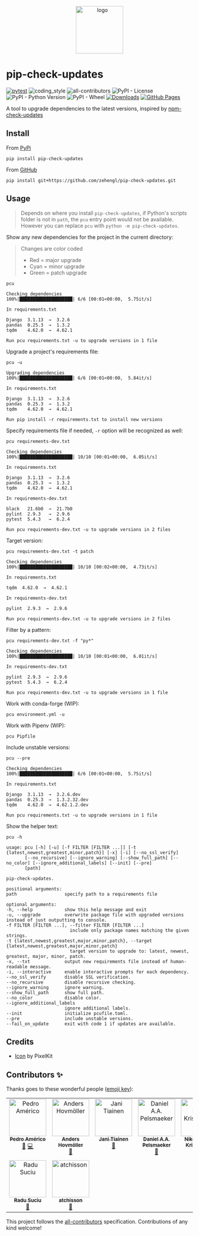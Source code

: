 <div align="center">
    <img src="https://cdn2.iconfinder.com/data/icons/flat-jewels-icon-set/512/0000_Refresh.png" alt="logo" height="128">
</div>

# pip-check-updates

[![pytest](https://github.com/zehengl/pip-check-updates/actions/workflows/pytest.yml/badge.svg)](https://github.com/zehengl/pip-check-updates/actions/workflows/pytest.yml)
![coding_style](https://img.shields.io/badge/code%20style-black-000000.svg)
![all-contributors](https://img.shields.io/github/all-contributors/zehengl/pip-check-updates)
![PyPI - License](https://img.shields.io/pypi/l/pip-check-updates)
![PyPI - Python Version](https://img.shields.io/pypi/pyversions/pip-check-updates)
![PyPI - Wheel](https://img.shields.io/pypi/wheel/pip-check-updates)
[![Downloads](https://static.pepy.tech/badge/pip-check-updates)](https://pepy.tech/project/pip-check-updates)
[![GitHub Pages](https://github.com/zehengl/pip-check-updates/actions/workflows/gh-deploy.yml/badge.svg)](https://github.com/zehengl/pip-check-updates/actions/workflows/gh-deploy.yml)

A tool to upgrade dependencies to the latest versions, inspired by [npm-check-updates](https://www.npmjs.com/package/npm-check-updates)

## Install

From [PyPi](https://pypi.org/project/pip-check-updates/)

    pip install pip-check-updates

From [GitHub](https://github.com/zehengl/pip-check-updates)

    pip install git+https://github.com/zehengl/pip-check-updates.git

## Usage

> Depends on where you install `pip-check-updates`, if Python's scripts folder is not in `path`, the `pcu` entry point would not be available.
> However you can replace `pcu` with `python -m pip-check-updates`.

Show any new dependencies for the project in the current directory:

> Changes are color coded
> - Red = major upgrade
> - Cyan = minor upgrade
> - Green = patch upgrade

```terminal
pcu
```

    Checking dependencies
    100%|████████████████████| 6/6 [00:01<00:00,  5.75it/s]

    In requirements.txt

    Django  3.1.13  →  3.2.6
    pandas  0.25.3  →  1.3.2
    tqdm    4.62.0  →  4.62.1

    Run pcu requirements.txt -u to upgrade versions in 1 file

Upgrade a project's requirements file:

```terminal
pcu -u
```

    Upgrading dependencies
    100%|████████████████████| 6/6 [00:01<00:00,  5.84it/s]

    In requirements.txt

    Django  3.1.13  →  3.2.6
    pandas  0.25.3  →  1.3.2
    tqdm    4.62.0  →  4.62.1

    Run pip install -r requirements.txt to install new versions

Specify requirements file if needed, `-r` option will be recognized as well:

```terminal
pcu requirements-dev.txt
```

    Checking dependencies
    100%|████████████████████| 10/10 [00:01<00:00,  6.05it/s]

    In requirements.txt

    Django  3.1.13  →  3.2.6
    pandas  0.25.3  →  1.3.2
    tqdm    4.62.0  →  4.62.1

    In requirements-dev.txt

    black   21.6b0  →  21.7b0
    pylint  2.9.3   →  2.9.6
    pytest  5.4.3   →  6.2.4

    Run pcu requirements-dev.txt -u to upgrade versions in 2 files

Target version:

```terminal
pcu requirements-dev.txt -t patch
```

    Checking dependencies
    100%|████████████████████| 10/10 [00:02<00:00,  4.73it/s]

    In requirements.txt

    tqdm  4.62.0  →  4.62.1

    In requirements-dev.txt

    pylint  2.9.3  →  2.9.6

    Run pcu requirements-dev.txt -u to upgrade versions in 2 files

Filter by a pattern:

```terminal
pcu requirements-dev.txt -f "py*"
```

    Checking dependencies
    100%|████████████████████| 10/10 [00:01<00:00,  6.01it/s]

    In requirements-dev.txt

    pylint  2.9.3  →  2.9.6
    pytest  5.4.3  →  6.2.4

    Run pcu requirements-dev.txt -u to upgrade versions in 1 file

Work with conda-forge (WIP):

```terminal
pcu environment.yml -u
```

Work with Pipenv (WIP):

```terminal
pcu Pipfile
```

Include unstable versions:

```terminal
pcu --pre
```

    Checking dependencies
    100%|████████████████████| 6/6 [00:01<00:00,  5.75it/s]

    In requirements.txt

    Django  3.1.13  →  3.2.6.dev
    pandas  0.25.3  →  1.3.2.32.dev
    tqdm    4.62.0  →  4.62.1.2.dev

    Run pcu requirements.txt -u to upgrade versions in 1 file

Show the helper text:

```terminal
pcu -h
```

    usage: pcu [-h] [-u] [-f FILTER [FILTER ...]] [-t {latest,newest,greatest,minor,patch}] [-x] [-i] [--no_ssl_verify]
           [--no_recursive] [--ignore_warning] [--show_full_path] [--no_color] [--ignore_additional_labels] [--init] [--pre]
           [path]

    pip-check-updates.

    positional arguments:
    path                  specify path to a requirements file

    optional arguments:
    -h, --help            show this help message and exit
    -u, --upgrade         overwrite package file with upgraded versions instead of just outputting to console.
    -f FILTER [FILTER ...], --filter FILTER [FILTER ...]
                            include only package names matching the given strings.
    -t {latest,newest,greatest,major,minor,patch}, --target {latest,newest,greatest,major,minor,patch}
                            target version to upgrade to: latest, newest, greatest, major, minor, patch.
    -x, --txt             output new requirements file instead of human-readable message.
    -i, --interactive     enable interactive prompts for each dependency.
    --no_ssl_verify       disable SSL verification.
    --no_recursive        disable recursive checking.
    --ignore_warning      ignore warning.
    --show_full_path      show full path.
    --no_color            disable color.
    --ignore_additional_labels
                          ignore additional labels.
    --init                initialize pcufile.toml.
    --pre                 include unstable versions.
    --fail_on_update      exit with code 1 if updates are available.

## Credits

- [Icon](https://www.iconfinder.com/icons/171269/refresh_icon) by PixelKit

## Contributors ✨

Thanks goes to these wonderful people ([emoji key](https://allcontributors.org/docs/en/emoji-key)):

<!-- ALL-CONTRIBUTORS-LIST:START - Do not remove or modify this section -->
<!-- prettier-ignore-start -->
<!-- markdownlint-disable -->
<table>
  <tbody>
    <tr>
      <td align="center" valign="top" width="14.28%"><a href="https://github.com/ghostebony"><img src="https://avatars.githubusercontent.com/u/47510020?v=4?s=100" width="100px;" alt="Pedro Américo"/><br /><sub><b>Pedro Américo</b></sub></a><br /><a href="https://github.com/zehengl/pip-check-updates/issues?q=author%3Aghostebony" title="Bug reports">🐛</a> <a href="https://github.com/zehengl/pip-check-updates/commits?author=ghostebony" title="Code">💻</a></td>
      <td align="center" valign="top" width="14.28%"><a href="http://kodare.net"><img src="https://avatars.githubusercontent.com/u/332428?v=4?s=100" width="100px;" alt="Anders Hovmöller"/><br /><sub><b>Anders Hovmöller</b></sub></a><br /><a href="https://github.com/zehengl/pip-check-updates/issues?q=author%3Aboxed" title="Bug reports">🐛</a></td>
      <td align="center" valign="top" width="14.28%"><a href="https://jtiai.github.io/"><img src="https://avatars.githubusercontent.com/u/1370289?v=4?s=100" width="100px;" alt="Jani Tiainen"/><br /><sub><b>Jani Tiainen</b></sub></a><br /><a href="https://github.com/zehengl/pip-check-updates/issues?q=author%3Ajtiai" title="Bug reports">🐛</a></td>
      <td align="center" valign="top" width="14.28%"><a href="https://pelsmaeker.net/"><img src="https://avatars.githubusercontent.com/u/647530?v=4?s=100" width="100px;" alt="Daniel A.A. Pelsmaeker"/><br /><sub><b>Daniel A.A. Pelsmaeker</b></sub></a><br /><a href="https://github.com/zehengl/pip-check-updates/issues?q=author%3AVirtlink" title="Bug reports">🐛</a></td>
      <td align="center" valign="top" width="14.28%"><a href="https://github.com/nikolaik"><img src="https://avatars.githubusercontent.com/u/104154?v=4?s=100" width="100px;" alt="Nikolai Røed Kristiansen"/><br /><sub><b>Nikolai Røed Kristiansen</b></sub></a><br /><a href="#ideas-nikolaik" title="Ideas, Planning, & Feedback">🤔</a> <a href="https://github.com/zehengl/pip-check-updates/commits?author=nikolaik" title="Code">💻</a></td>
      <td align="center" valign="top" width="14.28%"><a href="https://itachisan.github.io"><img src="https://avatars.githubusercontent.com/u/1223421?v=4?s=100" width="100px;" alt="Giovanni Santini"/><br /><sub><b>Giovanni Santini</b></sub></a><br /><a href="#ideas-ItachiSan" title="Ideas, Planning, & Feedback">🤔</a> <a href="https://github.com/zehengl/pip-check-updates/commits?author=ItachiSan" title="Code">💻</a></td>
      <td align="center" valign="top" width="14.28%"><a href="https://git.coopdevs.org"><img src="https://avatars.githubusercontent.com/u/25091358?v=4?s=100" width="100px;" alt="Pelayo García"/><br /><sub><b>Pelayo García</b></sub></a><br /><a href="https://github.com/zehengl/pip-check-updates/commits?author=oyale" title="Code">💻</a> <a href="#ideas-oyale" title="Ideas, Planning, & Feedback">🤔</a></td>
    </tr>
    <tr>
      <td align="center" valign="top" width="14.28%"><a href="https://github.com/radusuciu"><img src="https://avatars.githubusercontent.com/u/1108600?v=4?s=100" width="100px;" alt="Radu Suciu"/><br /><sub><b>Radu Suciu</b></sub></a><br /><a href="https://github.com/zehengl/pip-check-updates/issues?q=author%3Aradusuciu" title="Bug reports">🐛</a></td>
      <td align="center" valign="top" width="14.28%"><a href="https://github.com/atchisson"><img src="https://avatars.githubusercontent.com/u/41149397?v=4?s=100" width="100px;" alt="atchisson"/><br /><sub><b>atchisson</b></sub></a><br /><a href="#ideas-atchisson" title="Ideas, Planning, & Feedback">🤔</a></td>
    </tr>
  </tbody>
</table>

<!-- markdownlint-restore -->
<!-- prettier-ignore-end -->

<!-- ALL-CONTRIBUTORS-LIST:END -->

This project follows the [all-contributors](https://github.com/all-contributors/all-contributors) specification. Contributions of any kind welcome!
